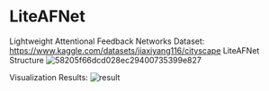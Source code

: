 # LiteAFNet
Lightweight Attentional Feedback Networks
Dataset: https://www.kaggle.com/datasets/jiaxiyang116/cityscape
LiteAFNet Structure
![58205f66dcd028ec29400735399e827](https://github.com/Jimmi1e/LiteAFNet/assets/144962751/eacd2b6e-6b48-4bd2-ab42-b03ef5deea89)

Visualization Results:
![result](https://github.com/Jimmi1e/LiteAFNet/assets/144962751/9ce7b79d-b17c-40da-9ae7-dfecfa4a0f1a)


